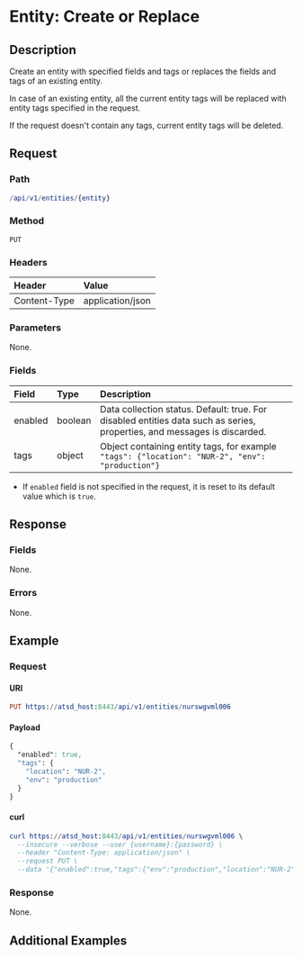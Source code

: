 # Entity: Create or Replace
## Description

Create an entity with specified fields and tags or replaces the fields and tags of an existing entity.

In case of an existing entity, all the current entity tags will be replaced with entity tags specified in the request.

If the request doesn't contain any tags, current entity tags will be deleted.

## Request

### Path

```elm
/api/v1/entities/{entity}
```

### Method

```
PUT
```

### Headers

|**Header**|**Value**|
|:---|:---|
| Content-Type | application/json |

###  Parameters

None.

### Fields

| **Field** | **Type** | **Description** |
|:---|:---|:---|
| enabled | boolean | Data collection status. Default: true. For disabled entities data such as series, properties, and messages is discarded. |
| tags |object|Object containing entity tags, for example `"tags": {"location": "NUR-2", "env": "production"}` |

* If `enabled` field is not specified in the request, it is reset to its default value which is `true`.

## Response

### Fields 

None.

### Errors

None. 

## Example

### Request

#### URI

```elm
PUT https://atsd_host:8443/api/v1/entities/nurswgvml006
```

#### Payload

```css
{
  "enabled": true,
  "tags": {
    "location": "NUR-2",
    "env": "production"
  }
}
```

#### curl

```elm
curl https://atsd_host:8443/api/v1/entities/nurswgvml006 \
  --insecure --verbose --user {username}:{password} \
  --header "Content-Type: application/json" \
  --request PUT \
  --data '{"enabled":true,"tags":{"env":"production","location":"NUR-2"}}'
  ```
  

### Response 

None. 

## Additional Examples

